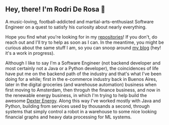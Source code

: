 ## Hey, there! I'm Rodri De Rosa 🦀

A music-loving, football-addicted and martial-arts-enthusiast Software Engineer on a quest to satisfy his curiosity about nearly everything.

Hope you find what you're looking for in my [repositories](https://github.com/RodrigoDeRosa?tab=repositories)! If you don't, do reach out
and I'll try to help as soon as I can. In the meantime, you might be curious about the same stuff I am, so you can snoop around
[my blog](https://www.rodrigoderosa.com) (hey! it's a work in progress).

Although I like to say I'm a Software Engineer (not backend developer and most certainly not a Java or a Python developer), the coincidences
of life have put me on the backend path of the industry and that's what I've been doing for a while; first in the e-commerce industry back
in Buenos Aires, later in the digital groceries (and warehouse automation) business when first moving to Amsterdam, then throguh
the finance business, and now in the renewable energy business, in which I'm trying to help build the awesome [Dexter Energy](https://dexterenergy.ai/). Along this way I've worked mostly with Java
and Python, building from services used by thousands a second, through systems that simply control a robot in a warehouse to some nice looking
financial graphs and heavy data processing for ML systems.
